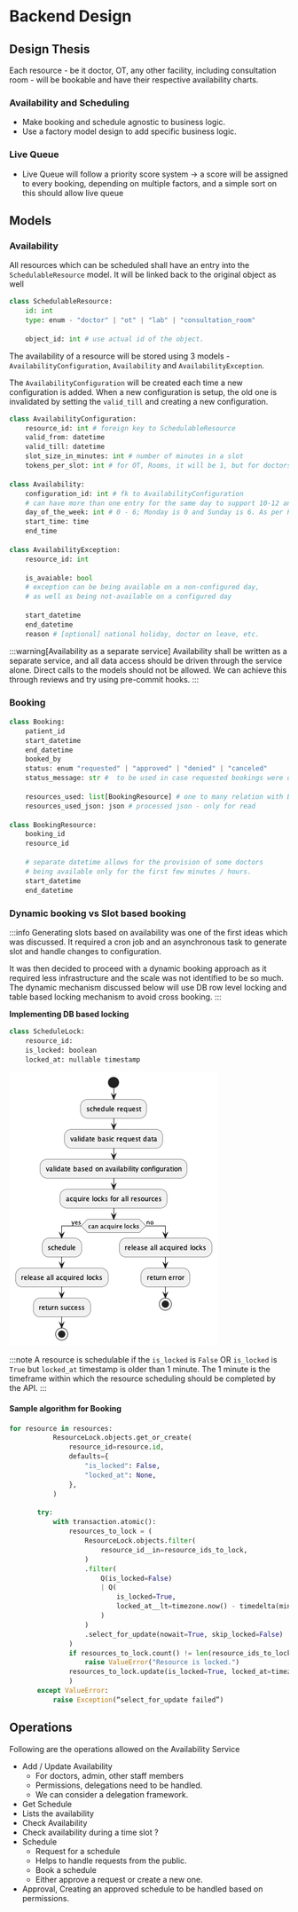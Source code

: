# Backend Design

## Design Thesis

Each resource - be it doctor, OT, any other facility, including consultation room - will be bookable and have their respective availability charts.

### Availability and Scheduling
- Make booking and schedule agnostic to business logic.
- Use a factory model design to add specific business logic.

### Live Queue
- Live Queue will follow a priority score system → a score will be assigned to every booking, depending on multiple factors, and a simple sort on this should allow live queue

## Models

### Availability
All resources which can be scheduled shall have an entry into the `SchedulableResource` model. It will be linked back to the original object as well
```py
class SchedulableResource: 
	id: int
	type: enum - "doctor" | "ot" | "lab" | "consultation_room"

    object_id: int # use actual id of the object. 
```

The availability of a resource will be stored using 3 models - `AvailabilityConfiguration`, `Availability` and `AvailabilityException`.

The `AvailabilityConfiguration` will be created each time a new configuration is added. When a new configuration is setup, the old one is invalidated by setting the `valid_till` and creating a new configuration.

```py
class AvailabilityConfiguration:
	resource_id: int # foreign key to SchedulableResource
	valid_from: datetime
	valid_till: datetime
	slot_size_in_minutes: int # number of minutes in a slot
	tokens_per_slot: int # for OT, Rooms, it will be 1, but for doctors, it can be 10 tokens per 30 minutes, etc.

class Availability:
	configuration_id: int # fk to AvailabilityConfiguration
	# can have more than one entry for the same day to support 10-12 and 2-4
	day_of_the_week: int # 0 - 6; Monday is 0 and Sunday is 6. As per Python documentation https://docs.python.org/3/library/datetime.html#datetime.datetime.weekday
	start_time: time
	end_time
	
class AvailabilityException:
	resource_id: int 
	
	is_avaiable: bool 
    # exception can be being available on a non-configured day, 
	# as well as being not-available on a configured day
	
	start_datetime
	end_datetime
	reason # [optional] national holiday, doctor on leave, etc.
```

:::warning[Availability as a separate service]
Availability shall be written as a separate service, and all data access should be driven through the service alone. Direct calls to the models should not be allowed. We can achieve this through reviews and try using pre-commit hooks.
:::

### Booking
```py
class Booking:
	patient_id
	start_datetime
	end_datetime
	booked_by
	status: enum "requested" | "approved" | "denied" | "canceled"
	status_message: str #  to be used in case requested bookings were denied, or canceled.
	
	resources_used: list[BookingResource] # one to many relation with BookingResources
	resources_used_json: json # processed json - only for read

class BookingResource:
	booking_id
	resource_id
	
	# separate datetime allows for the provision of some doctors 
	# being available only for the first few minutes / hours. 
	start_datetime
	end_datetime
```

### Dynamic booking vs Slot based booking

:::info
Generating slots based on availability was one of the first ideas which was discussed. It required a cron job and an asynchronous task to generate slot and handle changes to configuration. 

It was then decided to proceed with a dynamic booking approach as it required less infrastructure and the scale was not identified to be so much. The dynamic mechanism discussed below will use DB row level locking and table based locking mechanism to avoid cross booking.
:::

**Implementing DB based locking**

```py
class ScheduleLock:
	resource_id:
	is_locked: boolean
	locked_at: nullable timestamp
```

![Scheduling Logic](./scheduling.png)

:::note
A resource is schedulable if the `is_locked` is `False` OR `is_locked` is `True` but `locked_at` timestamp is older than 1 minute. The 1 minute is the timeframe within which the resource scheduling should be completed by the API.
:::

#### Sample algorithm for Booking
```py
for resource in resources:
           ResourceLock.objects.get_or_create(
               resource_id=resource.id,
               defaults={
                   "is_locked": False,
                   "locked_at": None,
               },
           )
           
       try:
           with transaction.atomic():
               resources_to_lock = (
                   ResourceLock.objects.filter(
                       resource_id__in=resource_ids_to_lock,
                   )
                   .filter(
                       Q(is_locked=False)
                       | Q(
                           is_locked=True,
                           locked_at__lt=timezone.now() - timedelta(minutes=1),
                       )
                   )
                   .select_for_update(nowait=True, skip_locked=False)
               )
               if resources_to_lock.count() != len(resource_ids_to_lock):
                   raise ValueError("Resource is locked.")
               resources_to_lock.update(is_locked=True, locked_at=timezone.now()
               )
       except ValueError:
           raise Exception(“select_for_update failed”)
```

## Operations
Following are the operations allowed on the Availability Service
- Add / Update Availability
  - For doctors, admin, other staff members
  - Permissions, delegations need to be handled. 
  - We can consider a delegation framework.
- Get Schedule
- Lists the availability
- Check Availability
- Check availability during a time slot ?
- Schedule
  - Request for a schedule
  - Helps to handle requests from the public.
  - Book a schedule
  - Either approve a request or create a new one. 
- Approval, Creating an approved schedule to be handled based on permissions.

